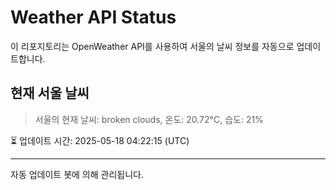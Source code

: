 
# Weather API Status

이 리포지토리는 OpenWeather API를 사용하여 서울의 날씨 정보를 자동으로 업데이트합니다.

## 현재 서울 날씨
> 서울의 현재 날씨: broken clouds, 온도: 20.72°C, 습도: 21%

⏳ 업데이트 시간: 2025-05-18 04:22:15 (UTC)

---
자동 업데이트 봇에 의해 관리됩니다.
